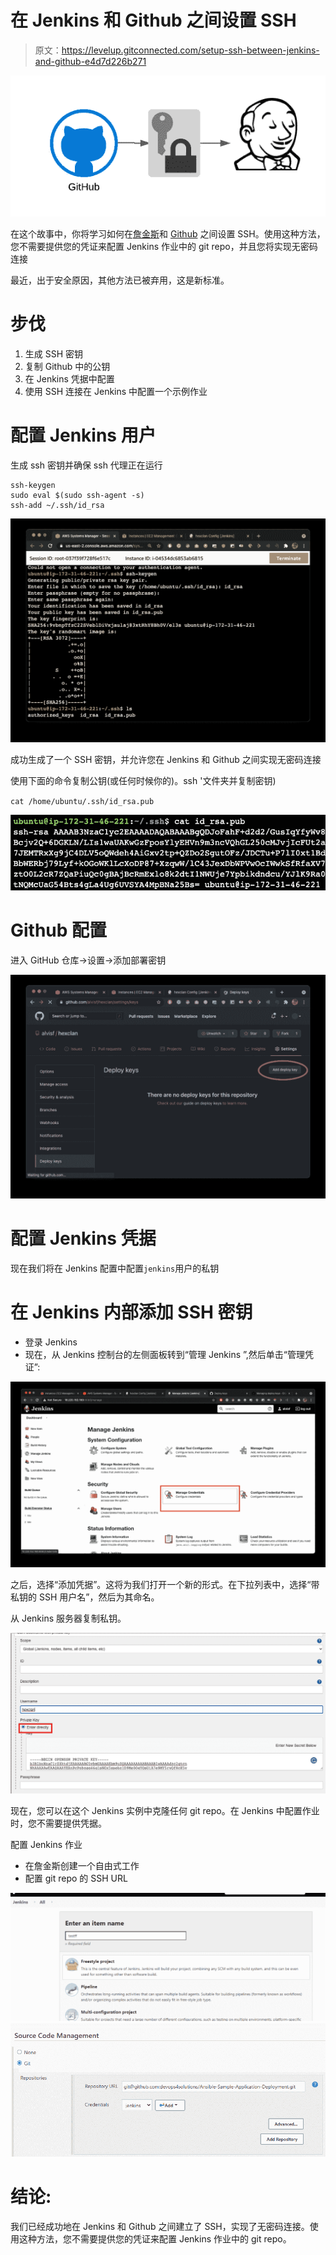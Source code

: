 # 在 Jenkins 和 Github 之间设置 SSH

> 原文：<https://levelup.gitconnected.com/setup-ssh-between-jenkins-and-github-e4d7d226b271>

![](img/478a13fb882a65c4d34a91dfea6e6b03.png)

在这个故事中，你将学习如何在[詹金斯](https://www.jenkins.io/)和 [Github](https://github.com/) 之间设置 SSH。使用这种方法，您不需要提供您的凭证来配置 Jenkins 作业中的 git repo，并且您将实现无密码连接

最近，出于安全原因，其他方法已被弃用，这是新标准。

# 步伐

1.  生成 SSH 密钥
2.  复制 Github 中的公钥
3.  在 Jenkins 凭据中配置
4.  使用 SSH 连接在 Jenkins 中配置一个示例作业

# 配置 Jenkins 用户

生成 ssh 密钥并确保 ssh 代理正在运行

```
ssh-keygen
sudo eval $(sudo ssh-agent -s)
ssh-add ~/.ssh/id_rsa
```

![](img/e1696ebca5189d47c3faf250e0bbc03c.png)

成功生成了一个 SSH 密钥，并允许您在 Jenkins 和 Github 之间实现无密码连接

使用下面的命令复制公钥(或任何时候你的)。ssh '文件夹并复制密钥)

`cat /home/ubuntu/.ssh/id_rsa.pub`

![](img/c4aee40698c256708926d2996df92470.png)

# Github 配置

进入 GitHub 仓库->设置->添加部署密钥

![](img/d120cf97d08e5ba91cd83b4f54b8ed35.png)

# 配置 Jenkins 凭据

现在我们将在 Jenkins 配置中配置`jenkins`用户的私钥

# 在 Jenkins 内部添加 SSH 密钥

*   登录 Jenkins
*   现在，从 Jenkins 控制台的左侧面板转到“管理 Jenkins ”,然后单击“管理凭证”:

![](img/57eba776374182a9ce9428515896d92e.png)

之后，选择“添加凭据”。这将为我们打开一个新的形式。在下拉列表中，选择“带私钥的 SSH 用户名”，然后为其命名。

从 Jenkins 服务器复制私钥。

![](img/7251ca292f6877103bc7b20246bbd30a.png)

现在，您可以在这个 Jenkins 实例中克隆任何 git repo。在 Jenkins 中配置作业时，您不需要提供凭据。

配置 Jenkins 作业

*   在詹金斯创建一个自由式工作
*   配置 git repo 的 SSH URL

![](img/b3c8a1046c2f75a79abc726dbc6d8b1a.png)![](img/f6cf549614d76b3a42f0828a1b8aced1.png)

# 结论:

我们已经成功地在 Jenkins 和 Github 之间建立了 SSH，实现了无密码连接。使用这种方法，您不需要提供您的凭证来配置 Jenkins 作业中的 git repo。